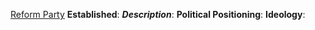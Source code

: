 
[Reform Party](https://en.wikipedia.org/wiki/Reform_Party_of_the_United_States_of_America)
**Established**:
***Description***: 
**Political Positioning**:
**Ideology**: